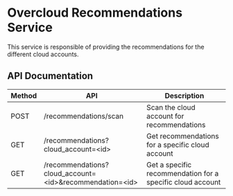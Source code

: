 # Overcloud Recommendations Service

This service is responsible of providing the recommendations for the different cloud accounts.


## API Documentation

| Method        | API        | Description   |
| ------------- | ------------- | ------------- |
| POST | /recommendations/scan | Scan the cloud account for recommendations  |
| GET | /recommendations?cloud_account=\<id\>  | Get recommendations for a specific cloud account  |
| GET | /recommendations?cloud_account=\<id\>&recommendation=\<id\>  | Get a specific recommendation for a specific cloud account  |
